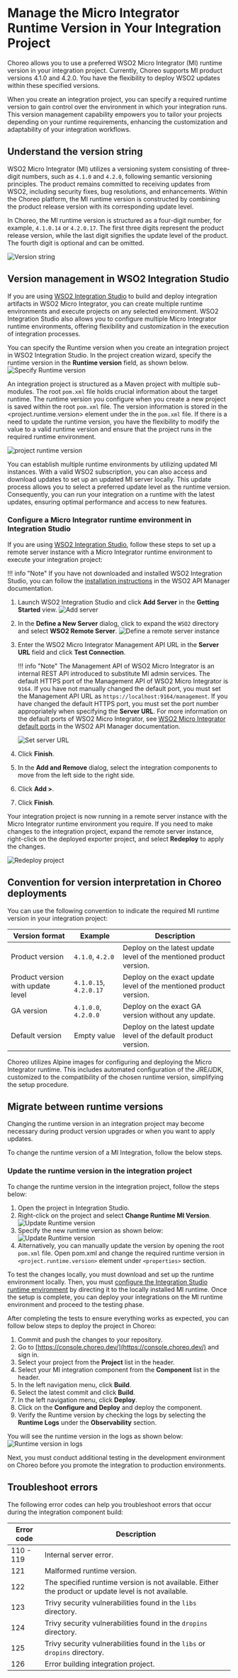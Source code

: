 # Manage the Micro Integrator Runtime Version in Your Integration Project

Choreo allows you to use a preferred WSO2 Micro Integrator (MI) runtime version in your integration project. Currently, Choreo supports MI product versions 4.1.0 and 4.2.0. You have the flexibility to deploy WSO2 updates within these specified versions. 

When you create an integration project, you can specify a required runtime version to gain control over the environment in which your integration runs. This version management capability empowers you to tailor your projects depending on your runtime requirements, enhancing the customization and adaptability of your integration workflows.

## Understand the version string

WSO2 Micro Integrator (MI) utilizes a versioning system consisting of three-digit numbers, such as `4.1.0` and `4.2.0`, following semantic versioning principles. The product remains committed to receiving updates from WSO2, including security fixes, bug resolutions, and enhancements. Within the Choreo platform, the MI runtime version is constructed by combining the product release version with its corresponding update level.

In Choreo, the MI runtime version is structured as a four-digit number, for example, `4.1.0.14` or `4.2.0.17`. The first three digits represent the product release version, while the last digit signifies the update level of the product. The fourth digit is optional and can be omitted.

![Version string](../assets/img/develop-components/micro-integrator/version-string.png)

## Version management in WSO2 Integration Studio

If you are using [WSO2 Integration Studio](https://wso2.com/integration/integration-studio/) to build and deploy integration artifacts in WSO2 Micro Integrator, you can create multiple runtime environments and execute projects on any selected environment. WSO2 Integration Studio also allows you to configure multiple Micro Integrator runtime environments, offering flexibility and customization in the execution of integration processes.

You can specify the Runtime version when you create an integration project in WSO2 Integration Studio. In the project creation wizard, specify the runtime version in the **Runtime version** field, as shown below.
![Specify Runtime version](../assets/img/develop-components/micro-integrator/specify_runtime_version.png)


An integration project is structured as a Maven project with multiple sub-modules. The root `pom.xml` file holds crucial information about the target runtime. The runtime version you configure when you create a new project is saved within the root `pom.xml` file. The version information is stored in the <project.runtime.version> element under the <properties> in the `pom.xml` file. If there is a need to update the runtime version, you have the flexibility to modify the value to a valid runtime version and ensure that the project runs in the required runtime environment.

![project runtime version](../assets/img/develop-components/micro-integrator/project-runtime-version.png)

You can establish multiple runtime environments by utilizing updated MI instances. With a valid WSO2 subscription, you can also access and download updates to set up an updated MI server locally. This update process allows you to select a preferred update level as the runtime version. Consequently, you can run your integration on a runtime with the latest updates, ensuring optimal performance and access to new features.

### Configure a Micro Integrator runtime environment in Integration Studio

If you are using [WSO2 Integration Studio](https://wso2.com/integration/integration-studio/), follow these steps to set up a remote server instance with a Micro Integrator runtime environment to execute your integration project:

!!! info "Note"
    If you have not downloaded and installed WSO2 Integration Studio, you can follow the [installation instructions](https://apim.docs.wso2.com/en/latest/integrate/develop/installing-wso2-integration-studio/) in the WSO2 API Manager documentation.

1. Launch WSO2 Integration Studio and click **Add Server** in the **Getting Started** view.
   ![Add server](../assets/img/develop-components/micro-integrator/add-server.png)
2. In the **Define a New Server** dialog, click to expand the `WSO2` directory and select **WSO2 Remote Server**.
   ![Define a remote server instance](../assets/img/develop-components/micro-integrator/define-a-remote-server-instance.png)
3. Enter the WSO2 Micro Integrator Management API URL in the **Server URL** field and click **Test Connection**.

    !!! info "Note"
        The Management API of WSO2 Micro Integrator is an internal REST API introduced to substitute MI admin services. The default HTTPS port of the Management API of WSO2 Micro Integrator is `9164`. If you have not manually changed the default port, you must set the Management API URL as `https://localhost:9164/management`.  If you have changed the default HTTPS port, you must set the port number appropriately when specifying the **Server URL**. For more information on the default ports of WSO2 Micro Integrator, see [WSO2 Micro Integrator default ports](https://apim.docs.wso2.com/en/latest/install-and-setup/setup/reference/default-product-ports/#micro-integrator-ports) in the WSO2 API Manager documentation.

    ![Set server URL](../assets/img/develop-components/micro-integrator/set-server-url.png)
    
4. Click **Finish**.
5. In the **Add and Remove** dialog, select the integration components to move from the left side to the right side.
6. Click **Add >**.
7. Click **Finish**. 

Your integration project is now running in a remote server instance with the Micro Integrator runtime environment you require.
If you need to make changes to the integration project, expand the remote server instance, right-click on the deployed exporter project, and select **Redeploy** to apply the changes.

![Redeploy project](../assets/img/develop-components/micro-integrator/redeploy-project.png)

## Convention for version interpretation in Choreo deployments

You can use the following convention to indicate the required MI runtime version in your integration project:


| **Version format**           | **Example**       | **Description**   |
|------------------------------|-------------------|-------------------|
| Product version              | `4.1.0`, `4.2.0`  | Deploy on the latest update level of the mentioned product version.                 |
| Product version with update level  | `4.1.0.15`, `4.2.0.17` |  Deploy on the exact update level of the mentioned product version.    |
| GA version                   | `4.1.0.0`, `4.2.0.0` | Deploy on the exact GA version without any update.                  |
| Default version            | Empty value         | Deploy on the latest update level of the default product version.                  |


Choreo utilizes Alpine images for configuring and deploying the Micro Integrator runtime. This includes automated configuration of the JRE/JDK, customized to the compatibility of the chosen runtime version, simplifying the setup procedure.

## Migrate between runtime versions

Changing the runtime version in an integration project may become necessary during product version upgrades or when you want to apply updates. 

To change the runtime version of a MI Integration, follow the below steps.

### Update the runtime version in the integration project
    
To change the runtime version in the integration project, follow the steps below:
1. Open the project in Integration Studio.
2. Right-click on the project and select **Change Runtime MI Version**.
    ![Update Runtime version](../assets/img/develop-components/micro-integrator/click_change_runtime.png)
3.  Specify the new runtime version as shown below:
    ![Update Runtime version](../assets/img/develop-components/micro-integrator/update_runtime_version.png)
4. Alternatively, you can manually update the version by opening the root `pom.xml` file.  Open pom.xml and change the required runtime version in `<project.runtime.version>` element under `<properties>` section.

To test the changes locally, you must download and set up the runtime environment locally. Then, you must [configure the Integration Studio runtime environment](#configure-a-micro-integrator-runtime-environment-in-integration-studio) by directing it to the locally installed MI runtime. Once the setup is complete, you can deploy your integrations on the MI runtime environment and proceed to the testing phase.

After completing the tests to ensure everything works as expected, you can follow below steps to deploy the project in Choreo:

1. Commit and push the changes to your repository.
2. Go to [https://console.choreo.dev/](https://console.choreo.dev/) and sign in.
3. Select your project from the **Project** list in the header.
4. Select your MI integration component from the **Component** list in the header.
5. In the left navigation menu, click **Build**.
6. Select the latest commit and click **Build**.
7. In the left navigation menu, click **Deploy**.
8. Click on the **Configure and Deploy** and deploy the component.
9. Verify the Runtime version by checking the logs by selecting the **Runtime Logs** under the **Observability** section.

  You will see the runtime version in the logs as shown below:
  ![Runtime version in logs](../assets/img/develop-components/micro-integrator/runtime_version_in_logs.png)

Next, you must conduct additional testing in the development environment on Choreo before you promote the integration to production environments.

## Troubleshoot errors

The following error codes can help you troubleshoot errors that occur during the integration component build:

| **Error code** | **Description**            |
|----------------|----------------------------|
| 110 - 119      | Internal server error.     |
| 121            | Malformed runtime version. |
| 122            | The specified runtime version is not available. Either the product or update level is not available.    |
| 123            | Trivy security vulnerabilities found in the `libs` directory. |
| 124            | Trivy security vulnerabilities found in the `dropins` directory. |
| 125            | Trivy security vulnerabilities found in the `libs` or `dropins` directory. |
| 126            | Error building integration project. |
